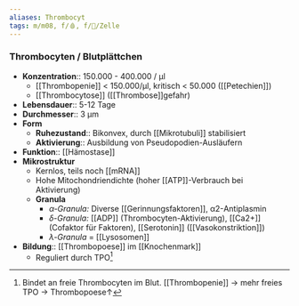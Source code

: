 ```yaml
---
aliases: Thrombocyt
tags: m/m08, f/🩸, f/🔬/Zelle
---
```

### Thrombocyten / Blutplättchen 
- **Konzentration**:: 150.000 - 400.000 / μl
    - [[Thrombopenie]] < 150.000/µl, kritisch < 50.000 ([[Petechien]])
    - [[Thrombocytose]] ([[Thrombose]]gefahr)
- **Lebensdauer**:: 5-12 Tage
- **Durchmesser**:: 3 µm
- **Form**
    - **Ruhezustand**:: Bikonvex, durch [[Mikrotubuli]] stabilisiert
    - **Aktivierung**:: Ausbildung von Pseudopodien-Ausläufern
- **Funktion**:: [[Hämostase]]
- **Mikrostruktur**
	- Kernlos, teils noch [[mRNA]]
	- Hohe Mitochondriendichte (hoher [[ATP]]-Verbrauch bei Aktivierung)
	- **Granula**
		- *α-Granula:* Diverse [[Gerinnungsfaktoren]], α2-Antiplasmin
		- *δ-Granula:* [[ADP]] (Thrombocyten-Aktivierung), [[Ca2+]] (Cofaktor für Faktoren), [[Serotonin]] ([[Vasokonstriktion]])
		- *λ-Granula* = [[Lysosomen]]
- **Bildung**:: [[Thrombopoese]] im [[Knochenmark]]
	- Reguliert durch TPO[^1]

[^1]: Bindet an freie Thrombocyten im Blut. [[Thrombopenie]] → mehr freies TPO → Thrombopoese↑ 
